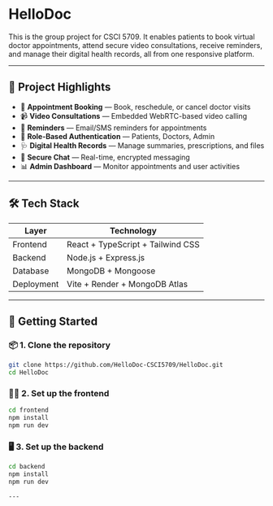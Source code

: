 # HelloDoc

This is the group project for CSCI 5709. It enables patients to book virtual doctor appointments, attend secure video consultations, receive reminders, and manage their digital health records, all from one responsive platform.

---

## 🏥 Project Highlights

- 📅 **Appointment Booking** — Book, reschedule, or cancel doctor visits
- 📹 **Video Consultations** — Embedded WebRTC-based video calling
- 📧 **Reminders** — Email/SMS reminders for appointments
- 🔐 **Role-Based Authentication** — Patients, Doctors, Admin
- 🩺 **Digital Health Records** — Manage summaries, prescriptions, and files
- 💬 **Secure Chat** — Real-time, encrypted messaging
- 📊 **Admin Dashboard** — Monitor appointments and user activities


---

## 🛠️ Tech Stack

| Layer        | Technology                           |
|--------------|---------------------------------------|
| Frontend     | React + TypeScript + Tailwind CSS     |
| Backend      | Node.js + Express.js                  |
| Database     | MongoDB + Mongoose                    |
| Deployment   | Vite + Render + MongoDB Atlas         |

---


## 🚀 Getting Started

### 📦 1. Clone the repository

```bash
git clone https://github.com/HelloDoc-CSCI5709/HelloDoc.git
cd HelloDoc

```

### 🧑‍💻 2. Set up the frontend

```bash
cd frontend
npm install
npm run dev

```

### 🖥️ 3. Set up the backend


```bash
cd backend
npm install
npm run dev

---


